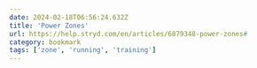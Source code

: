 ```yaml
---
date: 2024-02-18T06:56:24.632Z
title: 'Power Zones'
url: https://help.stryd.com/en/articles/6879348-power-zones#
category: bookmark
tags: ['zone', 'running', 'training']
---
```

